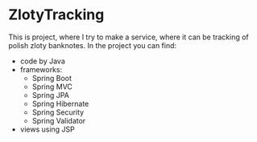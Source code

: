 # ZlotyTracking

This is project, where I try to make a service, where it can be tracking of polish zloty banknotes.
In the project you can find:
- code by Java
- frameworks: 
  - Spring Boot
  - Spring MVC
  - Spring JPA
  - Spring Hibernate
  - Spring Security
  - Spring Validator
- views using JSP